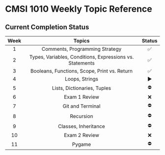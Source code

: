 # CMSI 1010 Weekly Topic Reference

## Current Completion Status

| **Week** |                        **Topics**                        | **Status** |
|:--------:|:--------------------------------------------------------:|:----------:|
|     1    | Comments, Programming Strategy                           |      ✅     |
|     2    | Types, Variables, Conditions, Expressions vs. Statements |      ✅     |
|     3    | Booleans, Functions, Scope, Print vs. Return             |      ✅     |
|     4    | Loops, Strings                                           |      ▶️     |
|     5    | Lists, Dictionaries, Tuples                              |      ⛔️     |
|     6    | Exam 1 Review                                            |      ❌     |
|     7    | Git and Terminal                                         |      ⛔️     |
|     8    | Recursion                                                |      ⛔️     |
|     9    | Classes, Inheritance                                     |      ⛔️     |
|    10    | Exam 2 Review                                            |      ❌     |
|    11    | Pygame                                                   |      ⛔️     |
